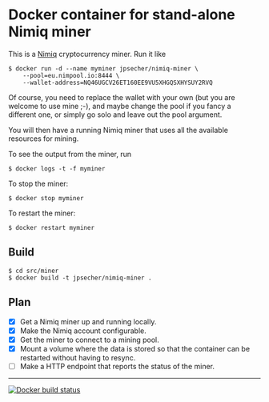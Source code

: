 # Docker container for stand-alone Nimiq miner

This is a [Nimiq](https://nimiq.com) cryptocurrency miner.  Run it like

    $ docker run -d --name myminer jpsecher/nimiq-miner \
        --pool=eu.nimpool.io:8444 \
        --wallet-address=NQ46UGCV26ET160EE9VU5XHGQSXHYSUY2RVQ

Of course, you need to replace the wallet with your own (but you are welcome to use mine ;-), and maybe change the pool if you fancy a different one, or simply go solo and leave out the pool argument.

You will then have a running Nimiq miner that uses all the available resources for mining.

To see the output from the miner, run

    $ docker logs -t -f myminer

To stop the miner:

    $ docker stop myminer

To restart the miner:

    $ docker restart myminer

## Build

    $ cd src/miner
    $ docker build -t jpsecher/nimiq-miner .

## Plan

- [x] Get a Nimiq miner up and running locally.
- [x] Make the Nimiq account configurable.
- [x] Get the miner to connect to a mining pool.
- [x] Mount a volume where the data is stored so that the container can be restarted without having to resync.
- [ ] Make a HTTP endpoint that reports the status of the miner.

----

[![Docker build status](https://img.shields.io/docker/build/jpsecher/nimiq-miner.svg)](https://hub.docker.com/r/jpsecher/nimiq-miner/builds/)
